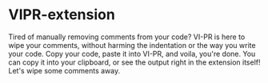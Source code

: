 # VIPR-extension
Tired of manually removing comments from your code? VI-PR is here to wipe your comments, without harming the indentation or the way you write your code. Copy your code, paste it into VI-PR, and voila, you're done. You can copy it into your clipboard, or see the output right in the extension itself! Let's wipe some comments away.
